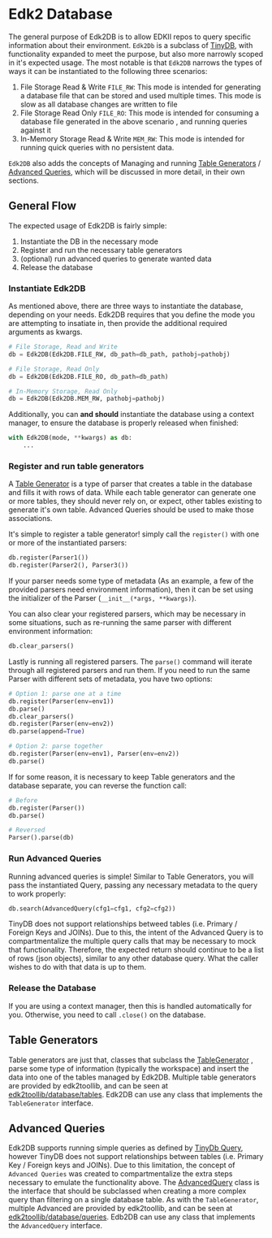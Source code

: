 # Edk2 Database

The general purpose of Edk2DB is to allow EDKII repos to query specific information about their environment. `Edk2Db` is
a subclass of [TinyDB](https://tinydb.readthedocs.io/en/latest/), with functionality expanded to meet the purpose, but
also more narrowly scoped in it's expected usage. The most notable is that `Edk2DB` narrows the types of ways it can be
instantiated to the following three scenarios:

1. File Storage Read & Write `FILE_RW`: This mode is intended for generating a database file that can be stored and used
   multiple times. This mode is slow as all database changes are written to file
2. File Storage Read Only `FILE_RO`: This mode is intended for consuming a database file generated in the above scenario
   , and running queries against it
3. In-Memory Storage Read & Write `MEM_RW`: This mode is intended for running quick queries with no persistent data.

`Edk2DB` also adds the concepts of Managing and running [Table Generators](#table-generators) /
[Advanced Queries](#advanced-queries), which will be discussed in more detail, in their own sections.

## General Flow

The expected usage of Edk2DB is fairly simple:

1. Instantiate the DB in the necessary mode
2. Register and run the necessary table generators
3. (optional) run advanced queries to generate wanted data
4. Release the database

### Instantiate Edk2DB

As mentioned above, there are three ways to instantiate the database, depending on your needs. Edk2DB requires that you
define the mode you are attempting to insatiate in, then provide the additional required arguments as kwargs.

``` python
# File Storage, Read and Write
db = Edk2DB(Edk2DB.FILE_RW, db_path=db_path, pathobj=pathobj)

# File Storage, Read Only
db = Edk2DB(Edk2DB.FILE_RO, db_path=db_path)

# In-Memory Storage, Read Only
db = Edk2DB(Edk2DB.MEM_RW, pathobj=pathobj)
```

Additionally, you can **and should** instantiate the database using a context manager, to ensure the database is
properly released when finished:

``` python
with Edk2DB(mode, **kwargs) as db:
    ...
```

### Register and run table generators

A [Table Generator](#table-generators) is a type of parser that creates a table in the database and fills it with rows
of data. While each table generator can generate one or more tables, they should never rely on, or expect, other tables
existing to generate it's own table. Advanced Queries should be used to make those associations.

It's simple to register a table generator! simply call the `register()` with one or more of the instantiated parsers:

``` python
db.register(Parser1())
db.register(Parser2(), Parser3())
```

If your parser needs some type of metadata (As an example, a few of the provided parsers need environment information),
then it can be set using the initializer of the Parser (`__init__(*args, **kwargs)`).

You can also clear your registered parsers, which may be necessary in some situations, such as re-running the same
parser with different environment information:

``` python
db.clear_parsers()
```

Lastly is running all registered parsers. The `parse()` command will iterate through all registered parsers and run
them. If you need to run the same Parser with different sets of metadata, you have two options:

```python
# Option 1: parse one at a time
db.register(Parser(env=env1))
db.parse()
db.clear_parsers()
db.register(Parser(env=env2))
db.parse(append=True)

# Option 2: parse together
db.register(Parser(env=env1), Parser(env=env2))
db.parse()
```

If for some reason, it is necessary to keep Table generators and the database separate, you can reverse the function call:

```python
# Before
db.register(Parser())
db.parse()

# Reversed
Parser().parse(db)
```

### Run Advanced Queries

Running advanced queries is simple! Similar to Table Generators, you will pass the instantiated Query, passing any
necessary metadata to the query to work properly:

```python
db.search(AdvancedQuery(cfg1=cfg1, cfg2=cfg2))
```

TinyDB does not support relationships betweed tables (i.e. Primary / Foreign Keys and JOINs). Due to this, the intent of
the Advanced Query is to compartmentalize the multiple query calls that may be necessary to mock that functionality.
Therefore, the expected return should continue to be a list of rows (json objects), similar to any other database query.
What the caller wishes to do with that data is up to them.

### Release the Database

If you are using a context manager, then this is handled automatically for you. Otherwise, you need to call `.close()`
on the database.

## Table Generators

Table generators are just that, classes that subclass the [TableGenerator](/api/database/edk2_db/#edk2toollib.database.edk2_db.TableGenerator)
, parse some type of information (typically the workspace) and insert the data into one of the tables managed by Edk2DB.
Multiple table generators are provided by edk2toollib, and can be seen at [edk2toollib/database/tables](https://github.com/tianocore/edk2-pytool-library/tree/master/edk2toollib/database/tables).
Edk2DB can use any class that implements the `TableGenerator` interface.

## Advanced Queries

Edk2DB supports running simple queries as defined by [TinyDb Query](https://tinydb.readthedocs.io/en/latest/usage.html#queries),
however TinyDB does not support relationships between tables (i.e. Primary Key / Foreign keys and JOINs). Due to this
limitation, the concept of `Advanced Queries` was created to compartmentalize the extra steps necessary to emulate the
functionality above. The [AdvancedQuery](/api/database/edk2_db/#edk2toollib.database.edk2_db.AdvancedQuery) class is the
interface that should be subclassed when creating a more complex query than filtering on a single database table. As
with the `TableGenerator`, multiple Advanced are provided by edk2toollib, and can be seen at
[edk2toollib/database/queries](https://github.com/tianocore/edk2-pytool-library/tree/master/edk2toollib/database/queries).
Edb2DB can use any class that implements the `AdvancedQuery` interface.
